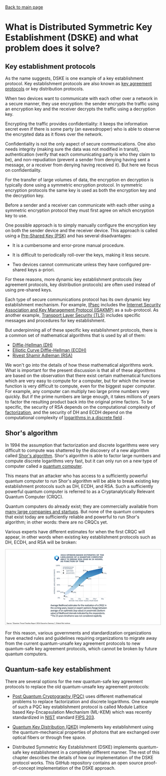 [Back to main page](/dske-python/)

# What is Distributed Symmetric Key Establishment (DSKE) and what problem does it solve?

## Key establishment protocols

As the name suggests, DSKE is one example of a key establishment protocol.
Key establishment protocols are also known as
[key agreement protocols](https://en.wikipedia.org/wiki/Key-agreement_protocol)
or key distribution protocols.

When two devices want to communicate with each other over a network in a secure manner,
they use encryption:
the sender encrypts the traffic using an encryption key
and the receiver decrypts the traffic using a decryption key.

Encrypting the traffic provides confidentiality: it keeps the information secret even if there
is some party (an eavesdropper) who is able to observe the encrypted data as it flows over
the network.

Confidentiality is not the only aspect of secure communications.
One also needs integrity (making sure the data was not modified in transit),
authentication (verify that each communicating party is who they claim to be),
and non-repudiation (prevent a sender from denying having sent a message,
or a receiver from denying having received it).
But here we focus on confidentiality.

For the transfer of large volumes of data, the encryption en decryption is typically done
using a symmetric encryption protocol.
In symmetric encryption protocols the same key is used as both the encryption key and the
decryption key.

Before a sender and a receiver can communicate with each other using a symmetric encryption
protocol they must first agree on which encryption key to use.

One possible approach is to simply manually configure the encryption key on both the sender
device and the receiver device.
This approach is called using a 
[Pre-Shared Key (PSK)](https://en.wikipedia.org/wiki/Pre-shared_key)
and has several disadvantages:

 * It is a cumbersome and error-prone manual procedure.

 * It is difficult to periodically roll-over the keys, making it less secure.

 * Two devices cannot communicate unless they have configured pre-shared keys a-priori.

For these reasons, more dynamic key establishment protocols (key agreement protocols,
key distribution protocols) are often used instead of using pre-shared keys.

Each type of secure communications protocol has its own dynamic key establishment mechanism.
For example,
[IPsec](https://en.wikipedia.org/wiki/IPsec)
includes the
[Internet Security Association and Key Management Protocol (ISAKMP)](https://en.wikipedia.org/wiki/Internet_Security_Association_and_Key_Management_Protocol)
as a sub-protocol.
As another example,
[Transport Layer Security (TLS)](https://en.wikipedia.org/wiki/Transport_Layer_Security)
includes specific messages and procedures for key establishment.

But underpinning all of these specific key establishment protocols, there is a common set of
mathematical algorithms that is used by all of them:
 * [Diffie-Hellman (DH)](https://en.wikipedia.org/wiki/Diffie%E2%80%93Hellman_key_exchange)
 * [Elliptic Curve Diffie-Hellman (ECDH)](https://en.wikipedia.org/wiki/Elliptic-curve_Diffie%E2%80%93Hellman)
 * [Rivest Shamir Adleman (RSA)](https://en.wikipedia.org/wiki/RSA_cryptosystem)

We won't go into the details of how these mathematical algorithms work.
What is important for the present discussion is that all of these algorithms are based on
the observation that there exist certain mathematical functions which are very easy to compute
for a computer, but for which the inverse function is very difficult to compute, even for
the biggest super computer.
For example, any computer can multiply two large prime numbers very quickly.
But if the prime numbers are large enough, it takes millions of years to factor the resulting
product back into the original prime factors.
To be specific, the security of RSA depends on the computational complexity of
[factorization](https://en.wikipedia.org/wiki/Factorization),
and the security of DH and ECDH depend on the computational complexity of
[logarithms in a discrete field](https://en.wikipedia.org/wiki/Discrete_logarithm)
.

## Shor's algorithm

In 1994 the assumption that factorization and discrete logarithms were very difficult to compute
was shattered by the discovery of a new algorithm called
[Shor's algorithm](https://en.wikipedia.org/wiki/Shor%27s_algorithm).
Shor's algorithm is able to factor large numbers and compute discrete logarithms very fast,
but it can only run on a new type of computer called a
[quantum computer](https://en.wikipedia.org/wiki/Quantum_computing).

This means that an attacker who has access to a sufficiently powerful quantum computer
to run Shor's algorithm will be able to break existing key establishment protocols such as DH,
ECDH, and RSA.
Such a sufficiently powerful quantum computer is referred to as a
Cryptanalytically Relevant Quantum Computer (CRQC).

Quantum computers do already exist;
they are commercially available from 
[many large companies and startups](https://thequantuminsider.com/2025/09/23/top-quantum-computing-companies/).
But none of the quantum computers that exist today are sufficiently reliable and powerful to run
Shor's algorithm;
in other words: there are no CRQCs yet.

Various experts have different estimates for when the first CRQC will appear, in other words
when existing key establishment protocols such as DH, ECDH, and RSA will be broken:

![When is Q-Day?](figures/when-is-q-day.png)

For this reason, various governments and standardization organizations have enacted rules
and guidelines requiring organizations to migrate away from the current quantum-unsafe key
agreement protocols to new quantum-safe key agreement protocols, which cannot be broken
by future quantum computers.

## Quantum-safe key establishment

There are several options for the new quantum-safe key agreement protocols to replace the old
quantum-unsafe key agreement protocols:

 * [Post Quantum Cryptography (PQC)](https://en.wikipedia.org/wiki/Post-quantum_cryptography)
   uses different mathematical problems to replace factorization and discrete logarithms.
   One example of such a PQC key establishment protocol is called
   Module Lattice based Key-Encapsulation Mechanism (ML-KEM) which was recently standardized
   in
   [NIST](https://en.wikipedia.org/wiki/National_Institute_of_Standards_and_Technology) standard
   [FIPS 203](https://nvlpubs.nist.gov/nistpubs/FIPS/NIST.FIPS.203.pdf).

 * [Quantum Key Distribution (QKD)](https://en.wikipedia.org/wiki/Quantum_key_distribution)
   implements key establishment using the quantum-mechanical properties of photons that are
   exchanged over optical fibers or through free space.

 * Distributed Symmetric Key Establishment (DSKE) implements quantum-safe key establishment
   in a completely different manner.
   The rest of this chapter describes the details of how our implementation of the DSKE protocol
   works.
   This GitHub repository contains an open source proof-of-concept implementation of the DSKE
   approach.